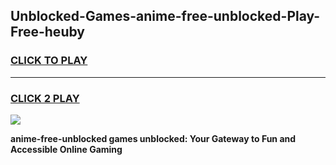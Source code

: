 
## Unblocked-Games-anime-free-unblocked-Play-Free-heuby
<h3>
<a href="https://premium76.site?title=anime-free-unblocked&ref=18A1">CLICK TO PLAY</a></h3>
<hr>

<h3>
<a href="https://premium76.site?title=anime-free-unblocked&ref=18A1">CLICK 2 PLAY</a>
  
</h3>

<a href="https://premium76.site?title=anime-free-unblocked&ref=18A1"><img src="https://clearcache.store/games.png"></a>


**anime-free-unblocked games unblocked: Your Gateway to Fun and Accessible Online Gaming**

